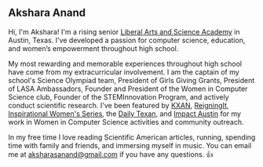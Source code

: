 ## Akshara Anand

Hi, I'm Akshara! I'm a rising senior [Liberal Arts and Science Academy](http://lasahighschool.org) in Austin, Texas. I've developed a passion for computer science, education, and women’s empowerment throughout high school. 

My most rewarding and memorable experiences throughout high school have come from my extracurricular involvement. I am the captain of my school's Science Olympiad team, President of Girls Giving Grants, President of LASA Ambassadors, Founder and President of the Women in Computer Science club, Founder of the STEMInnovation Program, and actively conduct scientific research. I've been featured by [KXAN](http://kxan.com/2017/03/28/austin-high-schooler-working-to-change-computer-science-field/), [ReigningIt](https://medium.com/@ReigningIt/women-who-reign-akshara-anand-95b1fb9b6a9c), [Inspirational Women's Series](https://inspirationalwomenseries.org/2017/01/20/inspirational-woman-interview-akshara-anand/), the [Daily Texan](https://www.dailytexanonline.com/2017/04/23/austin-high-schooler-seeks-to-get-more-women-involved-in-stem), and [Impact Austin](http://impactaustin.org/blog/post/girls-giving-grants-site-visits-finalize-2017-grantee) for my work in Women in Computer Science activities and community outreach. 

In my free time I love reading Scientific American articles, running, spending time with family and friends, and immersing myself in music. You can email me at aksharasanand@gmail.com if you have any questions. :+1:
